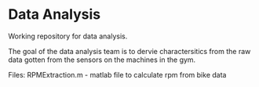 # Data Analysis
Working repository for data analysis.

The goal of the data analysis team is to dervie charactersitics from the raw data gotten from the sensors on the machines in the gym.

Files:
RPMExtraction.m - matlab file to calculate rpm from bike data
